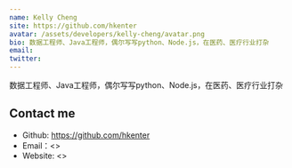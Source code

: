 ```yaml
---
name: Kelly Cheng
site: https://github.com/hkenter
avatar: /assets/developers/kelly-cheng/avatar.png
bio: 数据工程师、Java工程师，偶尔写写python、Node.js，在医药、医疗行业打杂
email: 
twitter: 
---
```


数据工程师、Java工程师，偶尔写写python、Node.js，在医药、医疗行业打杂

## Contact me

- Github: <https://github.com/hkenter>
- Email：<>
- Website: <>
  